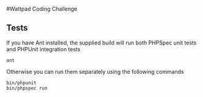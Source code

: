 #Wattpad Coding Challenge

## Tests

If you have Ant installed, the supplied build will run both PHPSpec unit tests and PHPUnit integration tests

    ant
    
Otherwise you can run them separately using the following commands

    bin/phpunit
    bin/phpspec run
